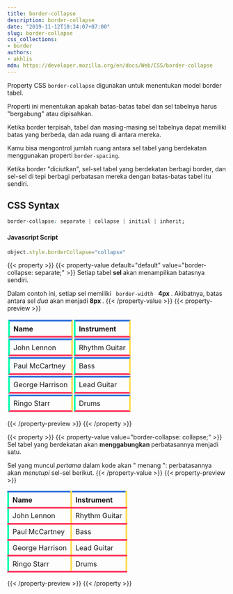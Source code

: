 ```yaml
---
title: border-collapse
description: border-collapse
date: "2019-11-12T10:34:07+07:00"
slug: border-collapse
css_collections:
- border
authors:
- akhlis
mdn: https://developer.mozilla.org/en/docs/Web/CSS/border-collapse
---
```


Property CSS `border-collapse` digunakan untuk menentukan model border tabel.

Properti ini menentukan apakah batas-batas tabel dan sel tabelnya harus "bergabung" atau dipisahkan.

Ketika border terpisah, tabel dan masing-masing sel tabelnya dapat memiliki batas yang berbeda, dan ada ruang di antara
mereka.

Kamu bisa mengontrol jumlah ruang antara sel tabel yang berdekatan menggunakan properti `border-spacing`.

Ketika border "diciutkan", sel-sel tabel yang berdekatan berbagi border, dan sel-sel di tepi berbagi perbatasan mereka
dengan batas-batas tabel itu sendiri.

## CSS Syntax
```css
border-collapse: separate | collapse | initial | inherit;
```

#### Javascript Script
```js
object.style.borderCollapse="collapse"
```

{{< property >}}
{{< property-value default="default" value="border-collapse: separate;" >}}
Setiap tabel <strong> sel </strong> akan menampilkan batasnya sendiri.

Dalam contoh ini, setiap sel memiliki <code> border-width </code> <strong> 4px </strong>. Akibatnya, batas antara sel
<em> dua </em> akan menjadi <strong> 8px </strong>.
{{< /property-value >}}
{{< property-preview >}}
<div class="property__example border-collapse " id="border-collapse-separate">
    <table>
        <tr>
            <td><strong>Name</strong></td>
            <td><strong>Instrument</strong></td>
        </tr>
        <tr>
            <td>John Lennon</td>
            <td>Rhythm Guitar</td>
        </tr>
        <tr>
            <td>Paul McCartney</td>
            <td>Bass</td>
        </tr>
        <tr>
            <td>George Harrison</td>
            <td>Lead Guitar</td>
        </tr>
        <tr>
            <td>Ringo Starr</td>
            <td>Drums</td>
        </tr>
    </table>
</div>
{{< /property-preview >}}
{{< /property >}}

{{< property >}}
{{< property-value value="border-collapse: collapse;" >}}
Sel tabel yang berdekatan akan <strong> menggabungkan </strong> perbatasannya menjadi satu.

Sel yang muncul <em> pertama </em> dalam kode akan &quot; menang &quot;: perbatasannya akan <em> menutupi </em> sel-sel
berikut.
{{< /property-value >}}
{{< property-preview >}}
<div class="property__example border-collapse " id="border-collapse-collapse">
    <table>
        <tr>
            <td><strong>Name</strong></td>
            <td><strong>Instrument</strong></td>
        </tr>
        <tr>
            <td>John Lennon</td>
            <td>Rhythm Guitar</td>
        </tr>
        <tr>
            <td>Paul McCartney</td>
            <td>Bass</td>
        </tr>
        <tr>
            <td>George Harrison</td>
            <td>Lead Guitar</td>
        </tr>
        <tr>
            <td>Ringo Starr</td>
            <td>Drums</td>
        </tr>
    </table>
</div>
{{< /property-preview >}}
{{< /property >}}

<style type="text/css">
    .border-collapse table {
        width: 100%;
    }

    .border-collapse td {
        border-bottom: 4px solid hsl(348, 100%, 61%);
        border-left: 4px solid #05ffb0;
        border-right: 4px solid hsl(48, 100%, 67%);
        border-top: 4px solid hsl(217, 71%, 53%);
        padding: 0.4em 0.5em;
    }

    #border-collapse-separate {
        border-collapse: separate;
    }

    #border-collapse-separate table {
        border-collapse: separate;
    }

    #border-collapse-collapse {
        border-collapse: collapse;
    }

    #border-collapse-collapse table {
        border-collapse: collapse;
    }
</style>